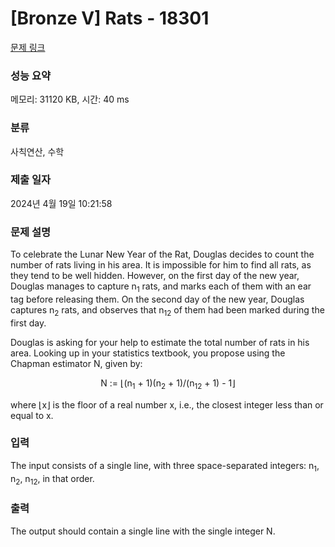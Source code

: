 # [Bronze V] Rats - 18301 

[문제 링크](https://www.acmicpc.net/problem/18301) 

### 성능 요약

메모리: 31120 KB, 시간: 40 ms

### 분류

사칙연산, 수학

### 제출 일자

2024년 4월 19일 10:21:58

### 문제 설명

<p style="user-select: auto !important;">To celebrate the Lunar New Year of the Rat, Douglas decides to count the number of rats living in his area. It is impossible for him to find all rats, as they tend to be well hidden. However, on the first day of the new year, Douglas manages to capture n<sub style="user-select: auto !important;">1</sub> rats, and marks each of them with an ear tag before releasing them. On the second day of the new year, Douglas captures n<sub style="user-select: auto !important;">2</sub> rats, and observes that n<sub style="user-select: auto !important;">12</sub> of them had been marked during the first day.</p>

<p style="user-select: auto !important;">Douglas is asking for your help to estimate the total number of rats in his area. Looking up in your statistics textbook, you propose using the Chapman estimator N, given by:</p>

<p style="text-align: center; user-select: auto !important;">N := ⌊(n<sub style="user-select: auto !important;">1</sub> + 1)(n<sub style="user-select: auto !important;">2</sub> + 1)/(n<sub style="user-select: auto !important;">12</sub> + 1) - 1⌋</p>

<p style="user-select: auto !important;">where ⌊x⌋ is the floor of a real number x, i.e., the closest integer less than or equal to x.</p>

### 입력 

 <p style="user-select: auto !important;">The input consists of a single line, with three space-separated integers: n<sub style="user-select: auto !important;">1</sub>, n<sub style="user-select: auto !important;">2</sub>, n<sub style="user-select: auto !important;">12</sub>, in that order.</p>

### 출력 

 <p style="user-select: auto !important;">The output should contain a single line with the single integer N.</p>

